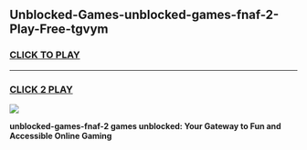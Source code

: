 
## Unblocked-Games-unblocked-games-fnaf-2-Play-Free-tgvym
<h3>
<a href="https://premium76.site?title=unblocked-games-fnaf-2&ref=21A">CLICK TO PLAY</a></h3>
<hr>

<h3>
<a href="https://premium76.site?title=unblocked-games-fnaf-2&ref=21A">CLICK 2 PLAY</a>
  
</h3>

<a href="https://premium76.site?title=unblocked-games-fnaf-2&ref=21A"><img src="https://clearcache.store/games.png"></a>


**unblocked-games-fnaf-2 games unblocked: Your Gateway to Fun and Accessible Online Gaming**
